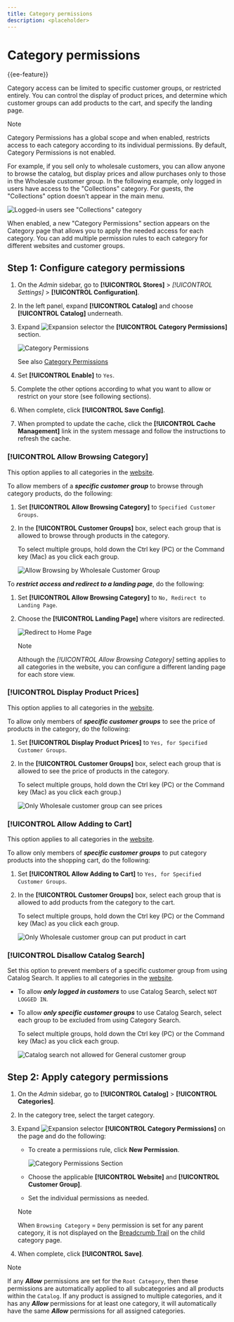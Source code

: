 ```yaml
---
title: Category permissions
description: <placeholder>
---
```

# Category permissions

{{ee-feature}}

Category access can be limited to specific customer groups, or restricted entirely. You can control the display of product prices, and determine which customer groups can add products to the cart, and specify the landing page.

>[!NOTE]
>
>Category Permissions has a global scope and when enabled, restricts access to each category according to its individual permissions. By default, Category Permissions is not enabled.

For example, if you sell only to wholesale customers, you can allow anyone to browse the catalog, but display prices and allow purchases only to those in the Wholesale customer group. In the following example, only logged in users have access to the "Collections" category. For guests, the "Collections" option doesn't appear in the main menu.

![Logged-in users see "Collections" category](./assets/storefront-category-permissions-logged-in.png)<!-- zoom -->

When enabled, a new "Category Permissions" section appears on the Category page that allows you to apply the needed access for each category. You can add multiple permission rules to each category for different websites and customer groups.

## Step 1: Configure category permissions

1. On the _Admin_ sidebar, go to **[!UICONTROL Stores]** > _[!UICONTROL Settings]_ > **[!UICONTROL Configuration]**.

1. In the left panel, expand **[!UICONTROL Catalog]** and choose **[!UICONTROL Catalog]** underneath.

1. Expand ![Expansion selector](../assets/icon-display-expand.png) the **[!UICONTROL Category Permissions]** section.

   ![Category Permissions](./assets/catalog-category-permissions.png)<!-- zoom -->
    
   See also [Category Permissions](https://docs.magento.com/user-guide/configuration/catalog/catalog.html)

1. Set **[!UICONTROL Enable]** to `Yes`.

1. Complete the other options according to what you want to allow or restrict on your store (see following sections).

1. When complete, click **[!UICONTROL Save Config]**.

1. When prompted to update the cache, click the **[!UICONTROL Cache Management]** link in the system message and follow the instructions to refresh the cache.

### [!UICONTROL Allow Browsing Category]

This option applies to all categories in the [website](https://docs.magento.com/user-guide/stores/websites-stores-views.html).

To allow members of a **_specific customer group_** to browse through category products, do the following:

1. Set **[!UICONTROL Allow Browsing Category]** to `Specified Customer Groups`.

1. In the **[!UICONTROL Customer Groups]** box, select each group that is allowed to browse through products in the category.

   To select multiple groups, hold down the Ctrl key (PC) or the Command key (Mac) as you click each group.

   ![Allow Browsing by Wholesale Customer Group](./assets/category-permissions-allow-browsing-customer-groups.png)<!-- zoom -->

To **_restrict access and redirect to a landing page_**, do the following:

1. Set **[!UICONTROL Allow Browsing Category]** to `No, Redirect to Landing Page`.

1. Choose the **[!UICONTROL Landing Page]** where visitors are redirected.

   ![Redirect to Home Page](./assets/category-permissions-browse-category-landing-page.png)<!-- zoom -->

   >[!NOTE]
   >
   >Although the _[!UICONTROL Allow Browsing Category]_ setting applies to all categories in the website, you can configure a different landing page for each store view.

### [!UICONTROL Display Product Prices]

This option applies to all categories in the [website](https://docs.magento.com/user-guide/stores/websites-stores-views.html).

To allow only members of **_specific customer groups_** to see the price of products in the category, do the following:

1. Set **[!UICONTROL Display Product Prices]** to `Yes, for Specified Customer Groups`.

1. In the **[!UICONTROL Customer Groups]** box, select each group that is allowed to see the price of products in the category.

   To select multiple groups, hold down the Ctrl key (PC) or the Command key (Mac) as you click each group.)

   ![Only Wholesale customer group can see prices](./assets/category-permissions-price-customer-groups.png)<!-- zoom -->

### [!UICONTROL Allow Adding to Cart]

This option applies to all categories in the [website](https://docs.magento.com/user-guide/stores/websites-stores-views.html).

To allow only members of **_specific customer groups_** to put category products into the shopping cart, do the following:

1. Set **[!UICONTROL Allow Adding to Cart]** to `Yes, for Specified Customer Groups`.

1. In the **[!UICONTROL Customer Groups]** box, select each group that is allowed to add products from the category to the cart.

   To select multiple groups, hold down the Ctrl key (PC) or the Command key (Mac) as you click each group.

   ![Only Wholesale customer group can put product in cart](./assets/category-permissions-cart-customer-groups.png)<!-- zoom -->

### [!UICONTROL Disallow Catalog Search]

Set this option to prevent members of a specific customer group from using Catalog Search. It applies to all categories in the [website](https://docs.magento.com/user-guide/stores/websites-stores-views.html).

- To allow **_only logged in customers_** to use Catalog Search, select `NOT LOGGED IN`.

- To allow **_only specific customer groups_** to use Catalog Search, select each group to be excluded from using Category Search.

   To select multiple groups, hold down the Ctrl key (PC) or the Command key (Mac) as you click each group.

   ![Catalog search not allowed for General customer group](./assets/category-permissions-disallow-category-search.png)<!-- zoom -->

## Step 2: Apply category permissions

1. On the _Admin_ sidebar, go to **[!UICONTROL Catalog]** > **[!UICONTROL Categories]**.

1. In the category tree, select the target category.

1. Expand ![Expansion selector](../assets/icon-display-expand.png) **[!UICONTROL Category Permissions]** on the page and do the following:

   - To create a permissions rule, click **New Permission**.

      ![Category Permissions Section](./assets/category-permissions-section-admin.png)<!-- zoom -->

   - Choose the applicable **[!UICONTROL Website]** and **[!UICONTROL Customer Group]**.

   - Set the individual permissions as needed.

   >[!NOTE]
   >
   >When `Browsing Category` = `Deny` permission is set for any parent category, it is not displayed on the [Breadcrumb Trail](navigation-breadcrumb-trail.md) on the child category page.

1. When complete, click **[!UICONTROL Save]**.

>[!NOTE]
>
>If any **_Allow_** permissions are set for the `Root Category`, then these permissions are automatically applied to all subcategories and all products within the `Catalog`. If any product is assigned to multiple categories, and it has any **_Allow_** permissions for at least one category, it will automatically have the same **_Allow_** permissions for all assigned categories.
